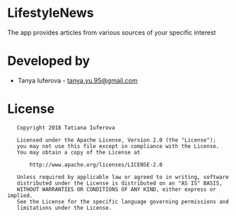 # LifestyleNews

The app provides articles from various sources of your specific interest

# Developed by

- Tanya Iuferova - tanya.yu.95@gmail.com

# License
```
   Copyright 2018 Tatiana Iuferova

   Licensed under the Apache License, Version 2.0 (the "License");
   you may not use this file except in compliance with the License.
   You may obtain a copy of the License at

       http://www.apache.org/licenses/LICENSE-2.0

   Unless required by applicable law or agreed to in writing, software
   distributed under the License is distributed on an "AS IS" BASIS,
   WITHOUT WARRANTIES OR CONDITIONS OF ANY KIND, either express or implied.
   See the License for the specific language governing permissions and
   limitations under the License.
```